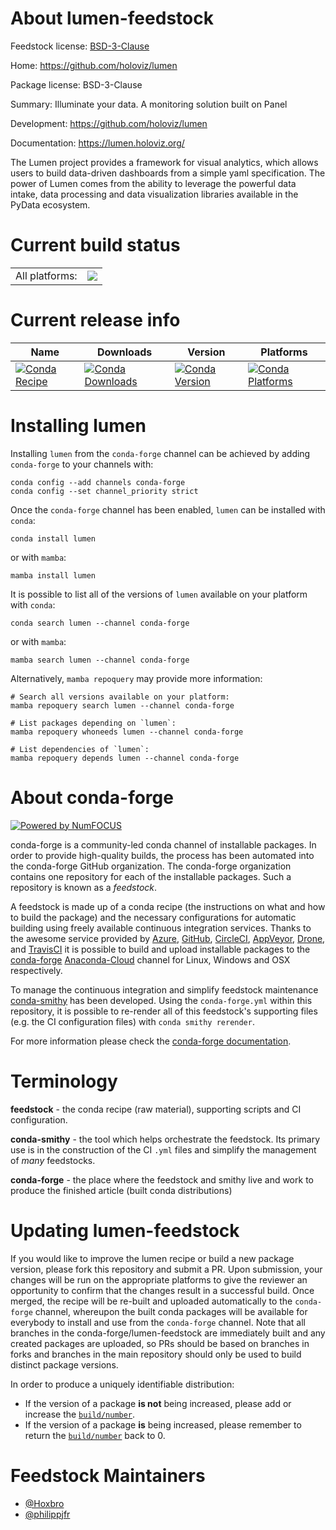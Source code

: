 About lumen-feedstock
=====================

Feedstock license: [BSD-3-Clause](https://github.com/conda-forge/lumen-feedstock/blob/main/LICENSE.txt)

Home: https://github.com/holoviz/lumen

Package license: BSD-3-Clause

Summary: Illuminate your data. A monitoring solution built on Panel

Development: https://github.com/holoviz/lumen

Documentation: https://lumen.holoviz.org/

The Lumen project provides a framework for visual analytics, which allows users to
build data-driven dashboards from a simple yaml specification. The power of
Lumen comes from the ability to leverage the powerful data intake, data processing
and data visualization libraries available in the PyData ecosystem.


Current build status
====================


<table><tr><td>All platforms:</td>
    <td>
      <a href="https://dev.azure.com/conda-forge/feedstock-builds/_build/latest?definitionId=17386&branchName=main">
        <img src="https://dev.azure.com/conda-forge/feedstock-builds/_apis/build/status/lumen-feedstock?branchName=main">
      </a>
    </td>
  </tr>
</table>

Current release info
====================

| Name | Downloads | Version | Platforms |
| --- | --- | --- | --- |
| [![Conda Recipe](https://img.shields.io/badge/recipe-lumen-green.svg)](https://anaconda.org/conda-forge/lumen) | [![Conda Downloads](https://img.shields.io/conda/dn/conda-forge/lumen.svg)](https://anaconda.org/conda-forge/lumen) | [![Conda Version](https://img.shields.io/conda/vn/conda-forge/lumen.svg)](https://anaconda.org/conda-forge/lumen) | [![Conda Platforms](https://img.shields.io/conda/pn/conda-forge/lumen.svg)](https://anaconda.org/conda-forge/lumen) |

Installing lumen
================

Installing `lumen` from the `conda-forge` channel can be achieved by adding `conda-forge` to your channels with:

```
conda config --add channels conda-forge
conda config --set channel_priority strict
```

Once the `conda-forge` channel has been enabled, `lumen` can be installed with `conda`:

```
conda install lumen
```

or with `mamba`:

```
mamba install lumen
```

It is possible to list all of the versions of `lumen` available on your platform with `conda`:

```
conda search lumen --channel conda-forge
```

or with `mamba`:

```
mamba search lumen --channel conda-forge
```

Alternatively, `mamba repoquery` may provide more information:

```
# Search all versions available on your platform:
mamba repoquery search lumen --channel conda-forge

# List packages depending on `lumen`:
mamba repoquery whoneeds lumen --channel conda-forge

# List dependencies of `lumen`:
mamba repoquery depends lumen --channel conda-forge
```


About conda-forge
=================

[![Powered by
NumFOCUS](https://img.shields.io/badge/powered%20by-NumFOCUS-orange.svg?style=flat&colorA=E1523D&colorB=007D8A)](https://numfocus.org)

conda-forge is a community-led conda channel of installable packages.
In order to provide high-quality builds, the process has been automated into the
conda-forge GitHub organization. The conda-forge organization contains one repository
for each of the installable packages. Such a repository is known as a *feedstock*.

A feedstock is made up of a conda recipe (the instructions on what and how to build
the package) and the necessary configurations for automatic building using freely
available continuous integration services. Thanks to the awesome service provided by
[Azure](https://azure.microsoft.com/en-us/services/devops/), [GitHub](https://github.com/),
[CircleCI](https://circleci.com/), [AppVeyor](https://www.appveyor.com/),
[Drone](https://cloud.drone.io/welcome), and [TravisCI](https://travis-ci.com/)
it is possible to build and upload installable packages to the
[conda-forge](https://anaconda.org/conda-forge) [Anaconda-Cloud](https://anaconda.org/)
channel for Linux, Windows and OSX respectively.

To manage the continuous integration and simplify feedstock maintenance
[conda-smithy](https://github.com/conda-forge/conda-smithy) has been developed.
Using the ``conda-forge.yml`` within this repository, it is possible to re-render all of
this feedstock's supporting files (e.g. the CI configuration files) with ``conda smithy rerender``.

For more information please check the [conda-forge documentation](https://conda-forge.org/docs/).

Terminology
===========

**feedstock** - the conda recipe (raw material), supporting scripts and CI configuration.

**conda-smithy** - the tool which helps orchestrate the feedstock.
                   Its primary use is in the construction of the CI ``.yml`` files
                   and simplify the management of *many* feedstocks.

**conda-forge** - the place where the feedstock and smithy live and work to
                  produce the finished article (built conda distributions)


Updating lumen-feedstock
========================

If you would like to improve the lumen recipe or build a new
package version, please fork this repository and submit a PR. Upon submission,
your changes will be run on the appropriate platforms to give the reviewer an
opportunity to confirm that the changes result in a successful build. Once
merged, the recipe will be re-built and uploaded automatically to the
`conda-forge` channel, whereupon the built conda packages will be available for
everybody to install and use from the `conda-forge` channel.
Note that all branches in the conda-forge/lumen-feedstock are
immediately built and any created packages are uploaded, so PRs should be based
on branches in forks and branches in the main repository should only be used to
build distinct package versions.

In order to produce a uniquely identifiable distribution:
 * If the version of a package **is not** being increased, please add or increase
   the [``build/number``](https://docs.conda.io/projects/conda-build/en/latest/resources/define-metadata.html#build-number-and-string).
 * If the version of a package **is** being increased, please remember to return
   the [``build/number``](https://docs.conda.io/projects/conda-build/en/latest/resources/define-metadata.html#build-number-and-string)
   back to 0.

Feedstock Maintainers
=====================

* [@Hoxbro](https://github.com/Hoxbro/)
* [@philippjfr](https://github.com/philippjfr/)

